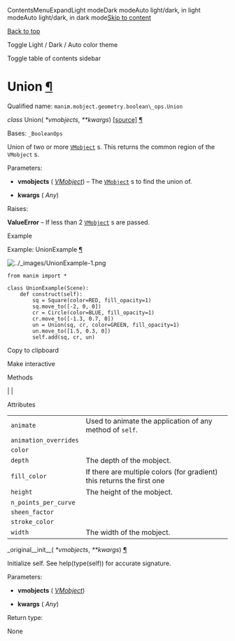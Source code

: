 ContentsMenuExpandLight modeDark modeAuto light/dark, in light modeAuto light/dark, in dark mode[Skip to content](https://docs.manim.community/en/stable/reference/manim.mobject.geometry.boolean_ops.Union.html#furo-main-content)

[Back to top](https://docs.manim.community/en/stable/reference/manim.mobject.geometry.boolean_ops.Union.html#)

Toggle Light / Dark / Auto color theme

Toggle table of contents sidebar

# Union [¶](https://docs.manim.community/en/stable/reference/manim.mobject.geometry.boolean_ops.Union.html\#union "Link to this heading")

Qualified name: `manim.mobject.geometry.boolean\_ops.Union`

_class_ Union( _\*vmobjects_, _\*\*kwargs_) [\[source\]](https://docs.manim.community/en/stable/_modules/manim/mobject/geometry/boolean_ops.html#Union) [¶](https://docs.manim.community/en/stable/reference/manim.mobject.geometry.boolean_ops.Union.html#manim.mobject.geometry.boolean_ops.Union "Link to this definition")

Bases: `_BooleanOps`

Union of two or more [`VMobject`](https://docs.manim.community/en/stable/reference/manim.mobject.types.vectorized_mobject.VMobject.html#manim.mobject.types.vectorized_mobject.VMobject "manim.mobject.types.vectorized_mobject.VMobject") s. This returns the common region of
the `VMobject` s.

Parameters:

- **vmobjects** ( [_VMobject_](https://docs.manim.community/en/stable/reference/manim.mobject.types.vectorized_mobject.VMobject.html#manim.mobject.types.vectorized_mobject.VMobject "manim.mobject.types.vectorized_mobject.VMobject")) – The [`VMobject`](https://docs.manim.community/en/stable/reference/manim.mobject.types.vectorized_mobject.VMobject.html#manim.mobject.types.vectorized_mobject.VMobject "manim.mobject.types.vectorized_mobject.VMobject") s to find the union of.

- **kwargs** ( _Any_)


Raises:

**ValueError** – If less than 2 [`VMobject`](https://docs.manim.community/en/stable/reference/manim.mobject.types.vectorized_mobject.VMobject.html#manim.mobject.types.vectorized_mobject.VMobject "manim.mobject.types.vectorized_mobject.VMobject") s are passed.

Example

Example: UnionExample [¶](https://docs.manim.community/en/stable/reference/manim.mobject.geometry.boolean_ops.Union.html#unionexample)

![../_images/UnionExample-1.png](https://docs.manim.community/en/stable/_images/UnionExample-1.png)

```
from manim import *

class UnionExample(Scene):
    def construct(self):
        sq = Square(color=RED, fill_opacity=1)
        sq.move_to([-2, 0, 0])
        cr = Circle(color=BLUE, fill_opacity=1)
        cr.move_to([-1.3, 0.7, 0])
        un = Union(sq, cr, color=GREEN, fill_opacity=1)
        un.move_to([1.5, 0.3, 0])
        self.add(sq, cr, un)

```

Copy to clipboard

Make interactive

Methods

|
|

Attributes

|     |     |
| --- | --- |
| `animate` | Used to animate the application of any method of `self`. |
| `animation_overrides` |  |
| `color` |  |
| `depth` | The depth of the mobject. |
| `fill_color` | If there are multiple colors (for gradient) this returns the first one |
| `height` | The height of the mobject. |
| `n_points_per_curve` |  |
| `sheen_factor` |  |
| `stroke_color` |  |
| `width` | The width of the mobject. |

\_original\_\_init\_\_( _\*vmobjects_, _\*\*kwargs_) [¶](https://docs.manim.community/en/stable/reference/manim.mobject.geometry.boolean_ops.Union.html#manim.mobject.geometry.boolean_ops.Union._original__init__ "Link to this definition")

Initialize self. See help(type(self)) for accurate signature.

Parameters:

- **vmobjects** ( [_VMobject_](https://docs.manim.community/en/stable/reference/manim.mobject.types.vectorized_mobject.VMobject.html#manim.mobject.types.vectorized_mobject.VMobject "manim.mobject.types.vectorized_mobject.VMobject"))

- **kwargs** ( _Any_)


Return type:

None